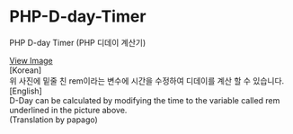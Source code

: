 # PHP-D-day-Timer
PHP D-day Timer (PHP 디데이 계산기)

[View Image](https://download1.wonchan.net/github_assets/PHP_D-day_timer.jpg)
</br>
[Korean]</br>
위 사진에 밑줄 친 rem이라는 변수에 시간을 수정하여 디데이를 계산 할 수 있습니다.</br>
[English]</br>
D-Day can be calculated by modifying the time to the variable called rem underlined in the picture above.</br>
(Translation by papago)</br>
